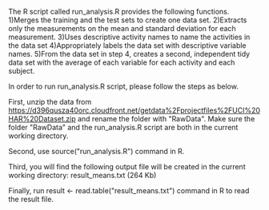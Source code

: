 

The R script called run_analysis.R provides the following functions. 
1)Merges the training and the test sets to create one data set.
2)Extracts only the measurements on the mean and standard deviation for each measurement. 
3)Uses descriptive activity names to name the activities in the data set
4)Appropriately labels the data set with descriptive variable names. 
5)From the data set in step 4, creates a second, independent tidy data set with the average of each variable for each activity and each subject.


In order to run run_analysis.R script, please follow the steps as below.

First, unzip the data from https://d396qusza40orc.cloudfront.net/getdata%2Fprojectfiles%2FUCI%20HAR%20Dataset.zip and rename the folder with "RawData".
Make sure the folder "RawData" and the run_analysis.R script are both in the current working directory.

Second, use source("run_analysis.R") command in R.

Third, you will find the following output file will be created in the current working directory:
result_means.txt (264 Kb) 

Finally, run result <- read.table("result_means.txt") command in R to read the result file.  
 




